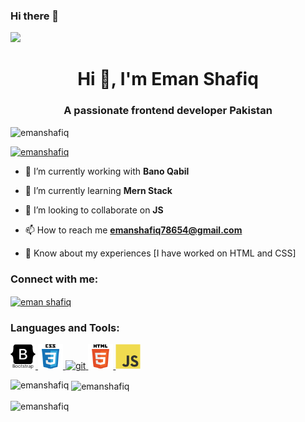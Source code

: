 ### Hi there 👋
<p align="left"> <img src="https://blog.mozilla.org/wp-content/blogs.dir/278/files/2020/07/h2.gif"> </p>
<h1 align="center">Hi 👋, I'm Eman Shafiq</h1>
<h3 align="center">A passionate frontend developer Pakistan</h3>

<p align="left"> <img src="https://komarev.com/ghpvc/?username=emanshafiq&label=Profile%20views&color=0e75b6&style=flat" alt="emanshafiq" /> </p>

<p align="left"> <a href="https://github.com/ryo-ma/github-profile-trophy"><img src="https://github-profile-trophy.vercel.app/?username=emanshafiq" alt="emanshafiq" /></a> </p>

- 🔭 I’m currently working with **Bano Qabil**

- 🌱 I’m currently learning **Mern Stack**

- 👯 I’m looking to collaborate on **JS**

- 📫 How to reach me **emanshafiq78654@gmail.com**

- 📄 Know about my experiences [I have worked on HTML and CSS]

<h3 align="left">Connect with me:</h3>
<p align="left">
<a href="https://www.linkedin.com/in/eman-shafiq-648210267/" target="blank"><img align="center" src="https://raw.githubusercontent.com/rahuldkjain/github-profile-readme-generator/master/src/images/icons/Social/linked-in-alt.svg" alt="eman shafiq" height="30" width="40" /></a>
</p>

<h3 align="left">Languages and Tools:</h3>
<p align="left"> <a href="https://getbootstrap.com" target="_blank" rel="noreferrer"> <img src="https://raw.githubusercontent.com/devicons/devicon/master/icons/bootstrap/bootstrap-plain-wordmark.svg" alt="bootstrap" width="40" height="40"/> </a> <a href="https://www.w3schools.com/css/" target="_blank" rel="noreferrer"> <img src="https://raw.githubusercontent.com/devicons/devicon/master/icons/css3/css3-original-wordmark.svg" alt="css3" width="40" height="40"/> </a> <a href="https://git-scm.com/" target="_blank" rel="noreferrer"> <img src="https://www.vectorlogo.zone/logos/git-scm/git-scm-icon.svg" alt="git" width="40" height="40"/> </a> <a href="https://www.w3.org/html/" target="_blank" rel="noreferrer"> <img src="https://raw.githubusercontent.com/devicons/devicon/master/icons/html5/html5-original-wordmark.svg" alt="html5" width="40" height="40"/> </a> <a href="https://developer.mozilla.org/en-US/docs/Web/JavaScript" target="_blank" rel="noreferrer"> <img src="https://raw.githubusercontent.com/devicons/devicon/master/icons/javascript/javascript-original.svg" alt="javascript" width="40" height="40"/> </a> </p>

<p><img align="left" src="https://github-readme-stats.vercel.app/api/top-langs?username=emanshafiq&show_icons=true&locale=en&layout=compact" alt="emanshafiq" /></p>

<p>&nbsp;<img align="center" src="https://github-readme-stats.vercel.app/api?username=emanshafiq&show_icons=true&locale=en" alt="emanshafiq" /></p>

<p><img align="center" src="https://github-readme-streak-stats.herokuapp.com/?user=emanshafiq&" alt="emanshafiq" /></p>


<!--
**Emanshafiq/Emanshafiq** is a ✨ _special_ ✨ repository because its `README.md` (this file) appears on your GitHub profile.

Here are some ideas to get you started:

-
